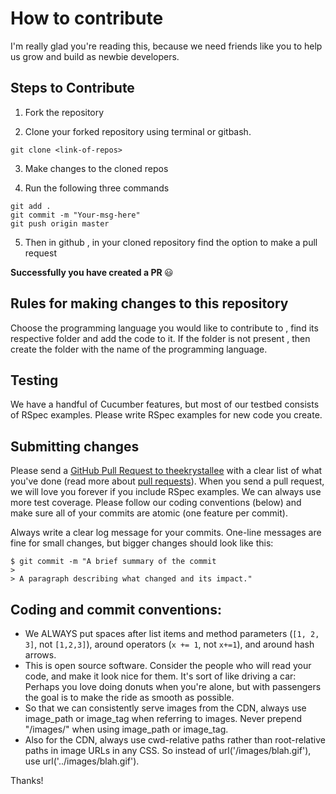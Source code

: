 # How to contribute

I'm really glad you're reading this, because we need friends like you to help us grow and build as newbie developers.

## Steps to Contribute

1. Fork the repository

2. Clone your forked repository using terminal or gitbash.

```
git clone <link-of-repos>
```
3. Make changes to the cloned repos

4. Run the following three commands 

```
git add .
git commit -m "Your-msg-here"
git push origin master
```
5. Then in github , in your cloned repository find the option to make a pull request

<b> Successfully you have created a PR </b> :smiley:

## Rules for making changes to this repository

Choose the programming language you would like to contribute to , find its respective folder and add the code to it. If the folder is not present , then create the folder with the name of the programming language.

## Testing

We have a handful of Cucumber features, but most of our testbed consists of RSpec examples. Please write RSpec examples for new code you create.

## Submitting changes

Please send a [GitHub Pull Request to theekrystallee](https://github.com/theekrystallee/Hacktoberfest2019/pull/new/master) with a clear list of what you've done (read more about [pull requests](https://help.github.com/en/articles/creating-a-pull-request)). When you send a pull request, we will love you forever if you include RSpec examples. We can always use more test coverage. Please follow our coding conventions (below) and make sure all of your commits are atomic (one feature per commit).

Always write a clear log message for your commits. One-line messages are fine for small changes, but bigger changes should look like this:

    $ git commit -m "A brief summary of the commit
    > 
    > A paragraph describing what changed and its impact." 
 
## Coding and commit conventions:

  * We ALWAYS put spaces after list items and method parameters (`[1, 2, 3]`, not `[1,2,3]`), around operators (`x += 1`, not `x+=1`), and around hash arrows.
  * This is open source software. Consider the people who will read your code, and make it look nice for them. It's sort of like driving a car: Perhaps you love doing donuts when you're alone, but with passengers the goal is to make the ride as smooth as possible.
  * So that we can consistently serve images from the CDN, always use image_path or image_tag when referring to images. Never prepend "/images/" when using image_path or image_tag.
  * Also for the CDN, always use cwd-relative paths rather than root-relative paths in image URLs in any CSS. So instead of url('/images/blah.gif'), use url('../images/blah.gif').

Thanks!
